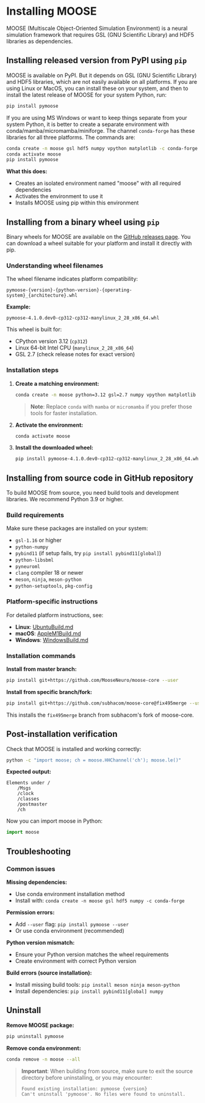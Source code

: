 # Installing MOOSE

MOOSE (Multiscale Object-Oriented Simulation Environment) is a neural simulation framework that requires GSL (GNU Scientific Library) and HDF5 libraries as dependencies.

## Installing released version from PyPI using `pip`

MOOSE is available on PyPI. But it depends on GSL (GNU Scientific Library) and HDF5 libraries, which are not easily available on all platforms. If you are using Linux or MacOS, you can install these on your system, and then to install the latest release of MOOSE for your system Python, run:

```bash
pip install pymoose
```

If you are using MS Windows or want to keep things separate from your system Python, it is better to create a separate environment with conda/mamba/micromamba/miniforge. The channel `conda-forge` has these libraries for all three platforms. The commands are:

```bash
conda create -n moose gsl hdf5 numpy vpython matplotlib -c conda-forge
conda activate moose
pip install pymoose
```

**What this does:**
- Creates an isolated environment named "moose" with all required dependencies
- Activates the environment to use it
- Installs MOOSE using pip within this environment

## Installing from a binary wheel using `pip`

Binary wheels for MOOSE are available on the [GitHub releases page](https://github.com/MooseNeuro/moose-core/releases). You can download a wheel suitable for your platform and install it directly with pip. 

### Understanding wheel filenames

The wheel filename indicates platform compatibility:
```
pymoose-{version}-{python-version}-{operating-system}_{architecture}.whl
```

**Example:**
```
pymoose-4.1.0.dev0-cp312-cp312-manylinux_2_28_x86_64.whl
```

This wheel is built for:
- CPython version 3.12 (`cp312`)
- Linux 64-bit Intel CPU (`manylinux_2_28_x86_64`)
- GSL 2.7 (check release notes for exact version)

### Installation steps

1. **Create a matching environment:**
   ```bash
   conda create -n moose python=3.12 gsl=2.7 numpy vpython matplotlib -c conda-forge
   ```
   
   > **Note**: Replace `conda` with `mamba` or `micromamba` if you prefer those tools for faster installation.

2. **Activate the environment:**
   ```bash
   conda activate moose
   ```

3. **Install the downloaded wheel:**
   ```bash
   pip install pymoose-4.1.0.dev0-cp312-cp312-manylinux_2_28_x86_64.whl
   ```

## Installing from source code in GitHub repository

To build MOOSE from source, you need build tools and development libraries. We recommend Python 3.9 or higher.

### Build requirements

Make sure these packages are installed on your system:
- `gsl-1.16` or higher
- `python-numpy`
- `pybind11` (if setup fails, try `pip install pybind11[global]`)
- `python-libsbml`
- `pyneuroml`
- `clang` compiler 18 or newer
- `meson`, `ninja`, `meson-python`
- `python-setuptools`, `pkg-config`

### Platform-specific instructions

For detailed platform instructions, see:
- **Linux**: [UbuntuBuild.md](UbuntuBuild.md)
- **macOS**: [AppleM1Build.md](AppleM1Build.md)
- **Windows**: [WindowsBuild.md](WindowsBuild.md)

### Installation commands

**Install from master branch:**
```bash
pip install git+https://github.com/MooseNeuro/moose-core --user
```

**Install from specific branch/fork:**
```bash
pip install git+https://github.com/subhacom/moose-core@fix495merge --user
```

This installs the `fix495merge` branch from subhacom's fork of moose-core.

## Post-installation verification

Check that MOOSE is installed and working correctly:

```bash
python -c "import moose; ch = moose.HHChannel('ch'); moose.le()"
```

**Expected output:**
```
Elements under /
    /Msgs
    /clock
    /classes
    /postmaster
    /ch
```

Now you can import moose in Python:

```python
import moose
```

## Troubleshooting

### Common issues

**Missing dependencies:**
- Use conda environment installation method
- Install with: `conda create -n moose gsl hdf5 numpy -c conda-forge`

**Permission errors:**
- Add `--user` flag: `pip install pymoose --user`
- Or use conda environment (recommended)

**Python version mismatch:**
- Ensure your Python version matches the wheel requirements
- Create environment with correct Python version

**Build errors (source installation):**
- Install missing build tools: `pip install meson ninja meson-python`
- Install dependencies: `pip install pybind11[global] numpy`

## Uninstall

**Remove MOOSE package:**
```bash
pip uninstall pymoose
```

**Remove conda environment:**
```bash
conda remove -n moose --all
```

> **Important**: When building from source, make sure to exit the source directory before uninstalling, or you may encounter:
> ```
> Found existing installation: pymoose {version}
> Can't uninstall 'pymoose'. No files were found to uninstall.
> ```
